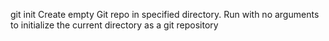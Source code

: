 git init<directory>
Create empty Git repo in specified directory. Run with no arguments to initialize the current directory as a git repository
